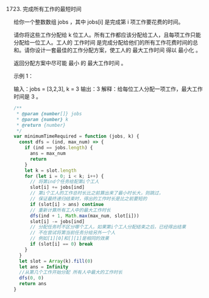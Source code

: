 1723. 完成所有工作的最短时间

给你一个整数数组 jobs ，其中 jobs[i] 是完成第 i 项工作要花费的时间。

请你将这些工作分配给 k 位工人。所有工作都应该分配给工人，且每项工作只能分配给一位工人。工人的 工作时间 是完成分配给他们的所有工作花费时间的总和。请你设计一套最佳的工作分配方案，使工人的 最大工作时间 得以 最小化 。

返回分配方案中尽可能 最小 的 最大工作时间 。

示例 1：

输入：jobs = [3,2,3], k = 3
输出：3
解释：给每位工人分配一项工作，最大工作时间是 3 。

```js
/**
 * @param {number[]} jobs
 * @param {number} k
 * @return {number}
 */
var minimumTimeRequired = function (jobs, k) {
  const dfs = (ind, max_num) => {
    if (ind == jobs.length) {
      ans = max_num
      return
    }
    let k = slot.length
    for (let i = 0; i < k; i++) {
      // 将第ind个任务给配第i个工人
      slot[i] += jobs[ind]
      // 第i个工人的工作总时长比之前算出来了最小时长大，则跳过，
      // 保证最终递归结束时，得出的工作时长是比之前要短的
      if (slot[i] > ans) continue
      // 重新计算所有工人中的最大工作时长
      dfs(ind + 1, Math.max(max_num, slot[i]))
      slot[i] -= jobs[ind]
      // 分配任务时不区分哪个工人，如果第i个工人分配结束之后，已经得出结果
      // 不在尝试将第当前任务分给另外一个人
      // 例如[1][0]和[][1]是相同的效果
      if (slot[i] == 0) break
    }
  }
  let slot = Array(k).fill(0)
  let ans = Infinity
  //从第几个工作开始分配 所有人中最大的工作时长
  dfs(0, 0)
  return ans
}
```
